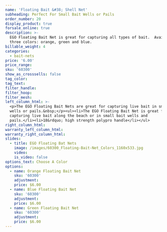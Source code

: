 ```yaml
---
name: 'Floating Bait &#38; Shell Net'
subheading: Perfect For Small Bait Wells or Pails
order_number: 20
display_product: true
forsale_online: true
description: >-
  EGO Floating Bait Net is great for capturing all types of bait.  Available in
  three colors: orange, green and blue.
billable_weight: 4
categories:
  - bait-nets
price: '6.00'
price_range:
sku: '60300'
show_as_crosssells: false
tag_color:
tag_text:
filter_handle:
filter_hoop:
filter_mesh:
left_column_html: >-
  <p>The EGO Floating Bait Nets are great for capturing live bait in small bait
  wells or pails.&nbsp;</p><ul><li>The EGO Floating Bait Net is great for
  capturing live bait along the beach or in small bait wells and
  pails.</li><li>18&rdquo; high strength polypro handle</li></ul>
right_column_html:
warranty_left_column_html:
warranty_right_column_html:
slides:
  - title: EGO Floating Bat Nets
    image: /images/60300_Floating-Bait-Net_Colors_1160x533.jpg
    video:
    is_video: false
options_text: Choose A Color
options:
  - name: Orange Floating Bait Net
    sku: '60300'
    adjustment:
    price: $6.00
  - name: Blue Floating Bait Net
    sku: '60300'
    adjustment:
    price: $6.00
  - name: Green Floating Bait Net
    sku: '60300'
    adjustment:
    price: $6.00
---
```

